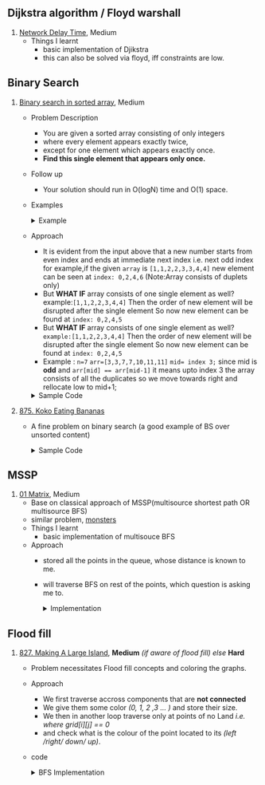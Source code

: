 ##  Dijkstra algorithm / Floyd warshall
1. [Network Delay Time](https://leetcode.com/problems/network-delay-time/), Medium
    - Things I learnt
      - basic implementation of Djikstra
      - this can also be solved via floyd, iff constraints are low. 

## Binary Search
1. [Binary search in sorted array](https://leetcode.com/problems/single-element-in-a-sorted-array/), Medium
    - Problem Description
      - You are given a sorted array consisting of only integers 
      - where every element appears exactly twice, 
      - except for one element which appears exactly once. 
      - **Find this single element that appears only once.**
    - Follow up
      - Your solution should run in O(logN) time and O(1) space.
    - Examples
       <details> 
        <summary>Example </summary>

        Input: nums = [3,3,7,7,10,11,11] <br>
        Output: 10
      </details>
    - Approach
      - It is evident from the input above that a new number starts from even index and ends at immediate next index i.e. next odd index
for example,if the given `array` is `[1,1,2,2,3,3,4,4]`
new element can be seen at `index: 0,2,4,6`
(Note:Array consists of duplets only)
      - But **WHAT IF** array consists of one single element as well?
example:`[1,1,2,2,3,4,4]`
Then the order of new element will be disrupted after the single element
So now new element can be found at `index: 0,2,4,5`
      - But **WHAT IF** array consists of one single element as well?
`example:[1,1,2,2,3,4,4]`
Then the order of new element will be disrupted after the single element
So now new element can be found at `index: 0,2,4,5`
      - Example : `n=7`
`arr=[3,3,7,7,10,11,11]`
`mid= index 3;`
since mid is **odd** and `arr[mid] == arr[mid-1]` it means upto index 3 the array consists of all the duplicates so we move towards right and rellocate low to mid+1;
       
      <details>
      <summary>Sample Code</summary>

        ```cpp
        int singleNonDuplicate(vector<int> &nums) {
            int low, mid, high, prev, next, n = nums.size();
            low = 0;
            high = nums.size() - 1;
            if (nums.size() == 1)
                return nums[0];
            while (low <= high) {
                mid = low + (high - low) / 2;
                prev = (mid + n - 1) % n;
                next = (mid + 1) % n;
      
                /* if(prev element!=curr element & next element != curr element then it is unique) */ 
                if (nums[mid] != nums[prev] && nums[mid] != nums[next]) // 
                    return nums[mid];
                else if (mid % 2 == 1 && nums[mid] == nums[prev] || mid % 2 == 0 && nums[mid] == nums[next])
                    low = mid + 1;
                else if (mid % 2 == 0 && nums[mid] == nums[prev] || mid % 2 == 1 && nums[mid] == nums[next])
                    high = mid - 1;
            }
            return -1;
        }


        ```
     </details>



2. [875. Koko Eating Bananas](https://leetcode.com/problems/koko-eating-bananas/)
    
    - A fine problem on binary search (a good example of BS over unsorted content)
      
      <details>
      <summary>Sample Code</summary>

        ```cpp
        class Solution {
        public:
            int minEatingSpeed(vector<int>& piles, int h) {
                // consider this as a sequence of ( possible[0] , possible[1] , possible[2] , possible[3] , ..)
                // then for values it will look something like (false, false , false , . .. true,true true)
                // intuition is that if any x is a possible answer it is guaranteed that x+1, x+2 .. will also be an answer
                
                int high = *max_element(piles.begin(),piles.end());
                int low = 1;
                
                while(low < high){
                    int mid = low + (high-low)/2;
                    int timeNeeded = 0; 
                    for(auto&x:piles){
                        timeNeeded += (x/mid);
                        if(x%mid) timeNeeded++;
                    }
                    if(timeNeeded > h)
                        low = mid + 1;
                    else high = mid;
                }
                return low;
                
            }
        };

        ```
     </details>
	
##  MSSP
   1. [01 Matrix](https://leetcode.com/problems/01-matrix/), Medium
       - Base on classical approach of MSSP(multisource shortest path OR multisource BFS)
       - similar problem, [monsters](https://cses.fi/problemset/task/1194)
       - Things I learnt
           - basic implementation of multisouce BFS
       - Approach 
         - stored all the points in the queue, whose distance is known to me. 
         - will traverse BFS on rest of the points, which question is asking me to.
            <details>
            <summary>Implementation</summary>

            ```cpp
            
            int dr[] = {-1, 1, 0, 0}; 
            int dc[] = {0, 0, -1, 1};
            class Solution {
                public:
                vector<vector<int>> updateMatrix(vector<vector<int>>& mat) {
                    int n = mat.size();
                    int m = mat[0].size();
                    vector<vector<int>> dist(n, vector<int>(m, 1e9));
                    vector<vector<bool>> used(n, vector<bool>(m, false));
                    queue<pair<int, int>> qu;
            
                    for (int i = 0; i < n; i++)
                        for (int j = 0; j < m; j++)
                            if (mat[i][j] == 0) {
                                qu.push({i, j});
                                dist[i][j] = 0;
                                used[i][j] = true;
                            }
            
                    while (!qu.empty()) {
                        auto [r, c] = qu.front();
                        qu.pop();
            
                        for (int i = 0; i < 4; i++) {
                            int rr = dr[i] + r;
                            int cc = dc[i] + c;
            
                            if (rr < 0 or cc < 0 or rr >= n or cc >= m or used[rr][cc])
                                continue;
            
                            used[rr][cc] = true;
                            qu.push({rr, cc});
            
                            dist[rr][cc] = dist[r][c] + 1;
                        }
                    }
                    return dist;
                }
            };
            
            
            ```
            </details>
         
## Flood fill
1. [827. Making A Large Island](https://leetcode.com/problems/making-a-large-island/), **Medium** *(if aware of flood fill) else* **Hard**
    - Problem necessitates Flood fill concepts and coloring the graphs.
    - Approach 
      - We first traverse accross components that are **not connected**
      - We give them some color *(0, 1, 2 ,3 ... )* and store their size.
      - We then in another loop traverse only at points of no Land *i.e. where grid[i][j] == 0*
      - and check what is the colour of the point located to its *(left /right/ down/ up)*.
    - code

      <details>
      <summary>BFS Implementation</summary>

        ```cpp
      
        int dr[] = {1, -1, 0, 0};
        int dc[] = {0, 0, -1, 1};
        int largestIsland(vector<vector<int>> &grid) {
        int n = grid.size();
        int m = grid[0].size();
        
        vector<vector<int>> used(n, vector<int>(m, false));
        queue<pair<int, int>> qu;
        map<int, int> mp;
        
        int color = 1;
        mp[0] = 0;
        int ans = 0;
        
        for (int i = 0; i < n; i++) {
            for (int j = 0; j < m; j++) {
                if (grid[i][j] == 1 and !used[i][j]) {
                    int Size = 1;
                    qu.push({i, j});
                    used[i][j] = color;
                    
                    while (!qu.empty()) {
                        auto [r, c] = qu.front();
                        qu.pop();
                        
                        for (int k = 0; k < 4; k++) {
                            int rr = r + dr[k];
                            int cc = c + dc[k];
                            
                            if (rr < 0 or cc < 0 or rr >= n or cc >= n or used[rr][cc] or grid[rr][cc] != 1)
                                continue;
                            qu.push({rr, cc});
                            used[rr][cc] = color;
                            Size++;
                        }
                    }
                    ans = max(ans, Size);
                    mp[color] = Size;
                    color++;
                }
            }
        }
        
        for (int i = 0; i < n; i++) {
            for (int j = 0; j < m; j++) {
                if (grid[i][j] == 0) {
                    int sum = 0;
                    map<int, bool> usedColor;
                    for (int k = 0; k < 4; k++) {
                        int rr = i + dr[k];
                        int cc = j + dc[k];
                        
                        if (rr < 0 or cc < 0 or rr >= n or cc >= n)
                            continue;
                        int currentColor = used[rr][cc];
                        if (usedColor.count(currentColor))
                            continue;
                        
                        sum += (mp[currentColor]);
                        if (currentColor != 0) {
                            usedColor[currentColor] = true;
                        }
                    }
                    ans = max(ans, sum + 1);
                }
            }
        }
        return ans;

        ```
     </details>

